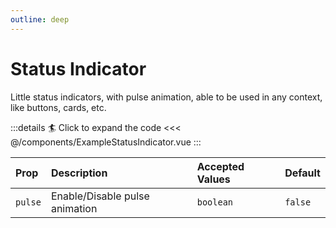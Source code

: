 ```yaml
---
outline: deep
---
```


# Status Indicator

Little status indicators, with pulse animation, able to be used in any context, like buttons, cards, etc.

<!--@include: ./parts/title-preview.md-->

<ExampleStatusIndicator />

:::details :surfer: Click to expand the code
<<< @/components/ExampleStatusIndicator.vue
:::

<!--@include: ./parts/title-props.md-->

| Prop    | Description                    | Accepted Values | Default |
|:--------|:-------------------------------|:----------------|:--------|
| `pulse` | Enable/Disable pulse animation | `boolean`       | `false` |
